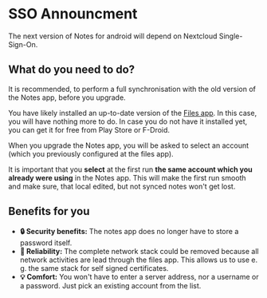 # SSO Announcment

The next version of Notes for android will depend on Nextcloud Single-Sign-On.

## What do you need to do?

It is recommended, to perform a full synchronisation with the old version of the Notes app, before you upgrade.

You have likely installed an up-to-date version of the [Files app](https://play.google.com/store/apps/details?id=com.nextcloud.client). In this case, you will have nothing more to do.
In case you do not have it installed yet, you can get it for free from Play Store or F-Droid.

When you upgrade the Notes app, you will be asked to select an account (which you previously configured at the files app).

It is important that you **select** at the first run **the same account which you already were using** in the Notes app. This will make the first run smooth and make sure, that local edited, but not synced notes won't get lost. 

## Benefits for you

- **:lock: Security benefits:** The notes app does no longer have to store a password itself.
- **:electric_plug: Reliability:** The complete network stack could be removed because all network activities are lead through the files app. This allows us to use e. g. the same stack for self signed certificates.
- **:bulb: Comfort:** You won't have to enter a server address, nor a username or a password. Just pick an existing account from the list.
